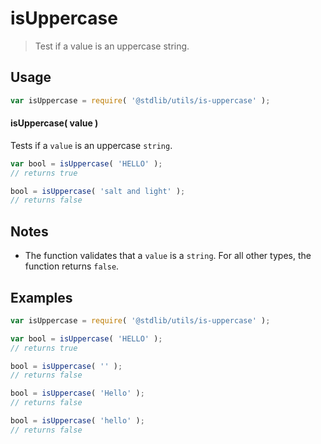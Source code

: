 # isUppercase

> Test if a value is an uppercase string.


<section class="usage">

## Usage

``` javascript
var isUppercase = require( '@stdlib/utils/is-uppercase' );
```

#### isUppercase( value )

Tests if a `value` is an uppercase `string`.

``` javascript
var bool = isUppercase( 'HELLO' );
// returns true

bool = isUppercase( 'salt and light' );
// returns false
```

</section>

<!-- /.usage -->


<section class="notes">

## Notes

* The function validates that a `value` is a `string`. For all other types, the function returns `false`.

</section>

<!-- /.notes -->


<section class="examples">

## Examples

``` javascript
var isUppercase = require( '@stdlib/utils/is-uppercase' );

var bool = isUppercase( 'HELLO' );
// returns true

bool = isUppercase( '' );
// returns false

bool = isUppercase( 'Hello' );
// returns false

bool = isUppercase( 'hello' );
// returns false
```

</section>

<!-- /.examples -->


<section class="links">

</section>

<!-- /.links -->
